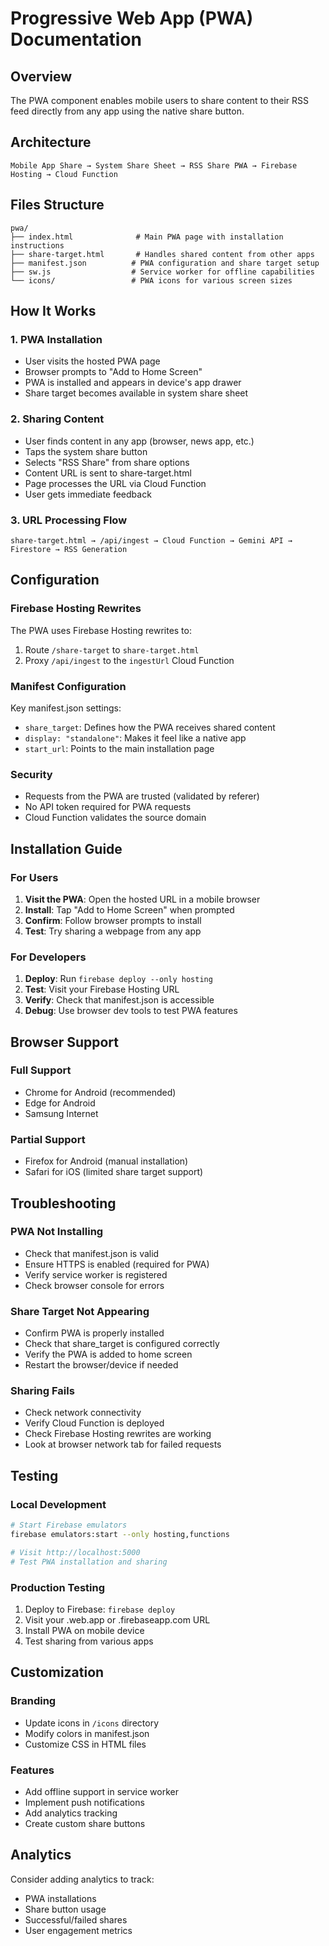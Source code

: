 # Progressive Web App (PWA) Documentation

## Overview

The PWA component enables mobile users to share content to their RSS feed directly from any app using the native share button.

## Architecture

```
Mobile App Share → System Share Sheet → RSS Share PWA → Firebase Hosting → Cloud Function
```

## Files Structure

```
pwa/
├── index.html              # Main PWA page with installation instructions
├── share-target.html       # Handles shared content from other apps
├── manifest.json          # PWA configuration and share target setup
├── sw.js                  # Service worker for offline capabilities
└── icons/                 # PWA icons for various screen sizes
```

## How It Works

### 1. PWA Installation
- User visits the hosted PWA page
- Browser prompts to "Add to Home Screen"
- PWA is installed and appears in device's app drawer
- Share target becomes available in system share sheet

### 2. Sharing Content
- User finds content in any app (browser, news app, etc.)
- Taps the system share button
- Selects "RSS Share" from share options
- Content URL is sent to share-target.html
- Page processes the URL via Cloud Function
- User gets immediate feedback

### 3. URL Processing Flow
```
share-target.html → /api/ingest → Cloud Function → Gemini API → Firestore → RSS Generation
```

## Configuration

### Firebase Hosting Rewrites

The PWA uses Firebase Hosting rewrites to:
1. Route `/share-target` to `share-target.html`
2. Proxy `/api/ingest` to the `ingestUrl` Cloud Function

### Manifest Configuration

Key manifest.json settings:
- `share_target`: Defines how the PWA receives shared content
- `display: "standalone"`: Makes it feel like a native app
- `start_url`: Points to the main installation page

### Security

- Requests from the PWA are trusted (validated by referer)
- No API token required for PWA requests
- Cloud Function validates the source domain

## Installation Guide

### For Users

1. **Visit the PWA**: Open the hosted URL in a mobile browser
2. **Install**: Tap "Add to Home Screen" when prompted
3. **Confirm**: Follow browser prompts to install
4. **Test**: Try sharing a webpage from any app

### For Developers

1. **Deploy**: Run `firebase deploy --only hosting`
2. **Test**: Visit your Firebase Hosting URL
3. **Verify**: Check that manifest.json is accessible
4. **Debug**: Use browser dev tools to test PWA features

## Browser Support

### Full Support
- Chrome for Android (recommended)
- Edge for Android
- Samsung Internet

### Partial Support
- Firefox for Android (manual installation)
- Safari for iOS (limited share target support)

## Troubleshooting

### PWA Not Installing
- Check that manifest.json is valid
- Ensure HTTPS is enabled (required for PWA)
- Verify service worker is registered
- Check browser console for errors

### Share Target Not Appearing
- Confirm PWA is properly installed
- Check that share_target is configured correctly
- Verify the PWA is added to home screen
- Restart the browser/device if needed

### Sharing Fails
- Check network connectivity
- Verify Cloud Function is deployed
- Check Firebase Hosting rewrites are working
- Look at browser network tab for failed requests

## Testing

### Local Development
```bash
# Start Firebase emulators
firebase emulators:start --only hosting,functions

# Visit http://localhost:5000
# Test PWA installation and sharing
```

### Production Testing
1. Deploy to Firebase: `firebase deploy`
2. Visit your .web.app or .firebaseapp.com URL
3. Install PWA on mobile device
4. Test sharing from various apps

## Customization

### Branding
- Update icons in `/icons` directory
- Modify colors in manifest.json
- Customize CSS in HTML files

### Features
- Add offline support in service worker
- Implement push notifications
- Add analytics tracking
- Create custom share buttons

## Analytics

Consider adding analytics to track:
- PWA installations
- Share button usage
- Successful/failed shares
- User engagement metrics